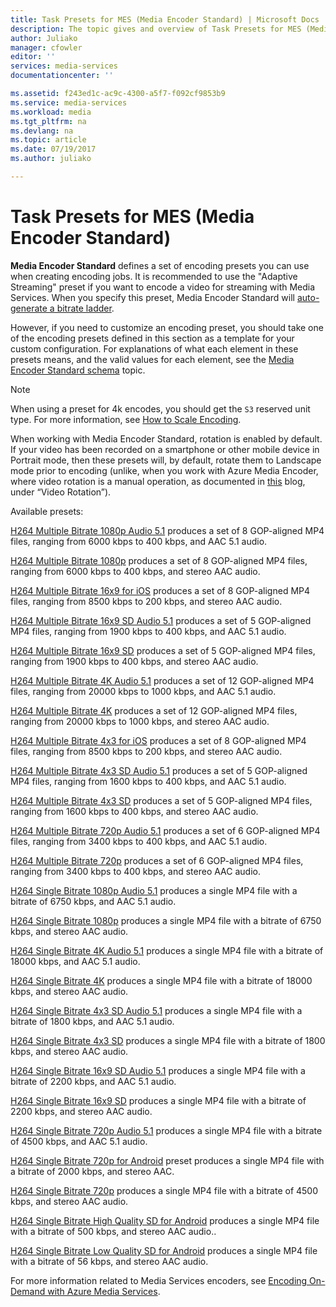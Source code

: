 ```yaml
---
title: Task Presets for MES (Media Encoder Standard) | Microsoft Docs
description: The topic gives and overview of Task Presets for MES (Media Encoder Standard).
author: Juliako
manager: cfowler
editor: ''
services: media-services
documentationcenter: ''

ms.assetid: f243ed1c-ac9c-4300-a5f7-f092cf9853b9
ms.service: media-services
ms.workload: media
ms.tgt_pltfrm: na
ms.devlang: na
ms.topic: article
ms.date: 07/19/2017
ms.author: juliako

---
```


# Task Presets for MES (Media Encoder Standard)

**Media Encoder Standard** defines a set of encoding presets you can use when creating encoding jobs. It is recommended to use the "Adaptive Streaming" preset if you want to encode a video for streaming with Media Services. When you specify this preset, Media Encoder Standard will [auto-generate a bitrate ladder](media-services-autogen-bitrate-ladder-with-mes.md). 

However, if you need to customize an encoding preset, you should take one of the encoding presets defined in this section as a template for your custom configuration. For explanations of what each element in these presets means, and the valid values for each element, see the [Media Encoder Standard schema](media-services-mes-schema.md) topic.  
  
> [!NOTE]
>  When using a preset for 4k encodes, you should get the `S3` reserved unit type. For more information, see [How to Scale Encoding](https://azure.microsoft.com/en-us/documentation/articles/media-services-portal-encoding-units).  
  
When working with Media Encoder Standard, rotation is enabled by default. If your video has been recorded on a smartphone or other mobile device in Portrait mode, then these presets will, by default, rotate them to Landscape mode prior to encoding (unlike, when you work with Azure Media Encoder, where video rotation is a manual operation, as documented in [this](http://azure.microsoft.com/blog/2014/08/21/advanced-encoding-features-in-azure-media-encoder/) blog, under “Video Rotation”).  
  
Available presets:  
  
 [H264 Multiple Bitrate 1080p Audio 5.1](media-services-mes-preset-H264-Multiple-Bitrate-1080p-Audio-5.1.md) produces a set of 8 GOP-aligned MP4 files, ranging from 6000 kbps to 400 kbps, and AAC 5.1 audio.  
  
 [H264 Multiple Bitrate 1080p](media-services-mes-preset-H264-Multiple-Bitrate-1080p.md) produces a set of 8 GOP-aligned MP4 files, ranging from 6000 kbps to 400 kbps, and stereo AAC audio.  
  
 [H264 Multiple Bitrate 16x9 for iOS](media-services-mes-preset-H264-Multiple-Bitrate-16x9-for-iOS.md) produces a set of 8 GOP-aligned MP4 files, ranging from 8500 kbps to 200 kbps, and stereo AAC audio.  
  
 [H264 Multiple Bitrate 16x9 SD Audio 5.1](media-services-mes-preset-H264-Multiple-Bitrate-16x9-SD-Audio-5.1.md) produces a set of 5 GOP-aligned MP4 files, ranging from 1900 kbps to 400 kbps, and AAC 5.1 audio.  
  
 [H264 Multiple Bitrate 16x9 SD](media-services-mes-preset-H264-Multiple-Bitrate-16x9-SD.md) produces a set of 5 GOP-aligned MP4 files, ranging from 1900 kbps to 400 kbps, and stereo AAC audio.  
  
 [H264 Multiple Bitrate 4K Audio 5.1](media-services-mes-preset-H264-Multiple-Bitrate-4K-Audio-5.1.md) produces a set of 12 GOP-aligned MP4 files, ranging from 20000 kbps to 1000 kbps, and AAC 5.1 audio.  
  
 [H264 Multiple Bitrate 4K](media-services-mes-preset-H264-Multiple-Bitrate-4K.md) produces a set of 12 GOP-aligned MP4 files, ranging from 20000 kbps to 1000 kbps, and stereo AAC audio.  
  
 [H264 Multiple Bitrate 4x3 for iOS](media-services-mes-preset-H264-Multiple-Bitrate-4x3-for-iOS.md) produces a set of 8 GOP-aligned MP4 files, ranging from 8500 kbps to 200 kbps, and stereo AAC audio.  
  
 [H264 Multiple Bitrate 4x3 SD Audio 5.1](media-services-mes-preset-H264-Multiple-Bitrate-4x3-SD-Audio-5.1.md) produces a set of 5 GOP-aligned MP4 files, ranging from 1600 kbps to 400 kbps, and AAC 5.1 audio.  
  
 [H264 Multiple Bitrate 4x3 SD](media-services-mes-preset-H264-Multiple-Bitrate-4x3-SD.md) produces a set of 5 GOP-aligned MP4 files, ranging from 1600 kbps to 400 kbps, and stereo AAC audio.  
  
 [H264 Multiple Bitrate 720p Audio 5.1](media-services-mes-preset-H264-Multiple-Bitrate-720p-Audio-5.1.md) produces a set of 6 GOP-aligned MP4 files, ranging from 3400 kbps to 400 kbps, and AAC 5.1 audio.  
  
 [H264 Multiple Bitrate 720p](media-services-mes-preset-H264-Multiple-Bitrate-720p.md) produces a set of 6 GOP-aligned MP4 files, ranging from 3400 kbps to 400 kbps, and stereo AAC audio.  
  
 [H264 Single Bitrate 1080p Audio 5.1](media-services-mes-preset-H264-Single-Bitrate-1080p-Audio-5.1.md) produces a single MP4 file with a bitrate of 6750 kbps, and AAC 5.1 audio.  
  
 [H264 Single Bitrate 1080p](media-services-mes-preset-H264-Single-Bitrate-1080p.md) produces a single MP4 file with a bitrate of 6750 kbps, and stereo AAC audio.  
  
 [H264 Single Bitrate 4K Audio 5.1](media-services-mes-preset-H264-Single-Bitrate-4K-Audio-5.1.md) produces a single MP4 file with a bitrate of 18000 kbps, and AAC 5.1 audio.  
  
 [H264 Single Bitrate 4K](media-services-mes-preset-H264-Single-Bitrate-4K.md) produces a single MP4 file with a bitrate of 18000 kbps, and stereo AAC audio.  
  
 [H264 Single Bitrate 4x3 SD Audio 5.1](media-services-mes-preset-H264-Single-Bitrate-4x3-SD-Audio-5.1.md) produces a single MP4 file with a bitrate of 1800 kbps, and AAC 5.1 audio.  
  
 [H264 Single Bitrate 4x3 SD](media-services-mes-preset-H264-Single-Bitrate-4x3-SD.md) produces a single MP4 file with a bitrate of 1800 kbps, and stereo AAC audio.  
  
 [H264 Single Bitrate 16x9 SD Audio 5.1](media-services-mes-preset-H264-Single-Bitrate-16x9-SD-Audio-5.1.md) produces a single MP4 file with a bitrate of 2200 kbps, and AAC 5.1 audio.  
  
 [H264 Single Bitrate 16x9 SD](media-services-mes-preset-H264-Single-Bitrate-16x9-SD.md) produces a single MP4 file with a bitrate of 2200 kbps, and stereo AAC audio.  
  
 [H264 Single Bitrate 720p Audio 5.1](media-services-mes-preset-H264-Single-Bitrate-720p-Audio-5.1.md) produces a single MP4 file with a bitrate of 4500 kbps, and AAC 5.1 audio.  
  
 [H264 Single Bitrate 720p for Android](media-services-mes-preset-H264-Single-Bitrate-720p-for-Android.md) preset produces a single MP4 file with a bitrate of 2000 kbps, and stereo AAC.  
  
 [H264 Single Bitrate 720p](media-services-mes-preset-H264-Single-Bitrate-720p.md) produces a single MP4 file with a bitrate of 4500 kbps, and stereo AAC audio.  
  
 [H264 Single Bitrate High Quality SD for Android](media-services-mes-preset-H264-Single-Bitrate-High-Quality-SD-for-Android.md) produces a single MP4 file with a bitrate of 500 kbps, and stereo AAC audio..  
  
 [H264 Single Bitrate Low Quality SD for Android](media-services-mes-preset-H264-Single-Bitrate-Low-Quality-SD-for-Android.md) produces a single MP4 file with a bitrate of 56 kbps, and stereo AAC audio.  
  
 For more information related to Media Services encoders, see [Encoding On-Demand with Azure Media Services](https://azure.microsoft.com/en-us/documentation/articles/media-services-encode-asset/).
